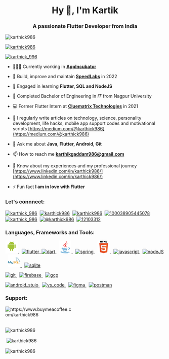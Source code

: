 <h1 align="center">Hy 👋, I'm Kartik </h1>
<h3 align="center">A passionate Flutter Developer from India</h3>

<p align="left"> <img src="https://komarev.com/ghpvc/?username=karthick986&label=Profile%20views&color=0e75b6&style=flat" alt="karthick986" /> </p>

<p align="left"> <a href="https://github.com/ryo-ma/github-profile-trophy"><img src="https://github-profile-trophy.vercel.app/?username=karthick986" alt="karthick986" /></a> </p>

<p align="left"> <a href="https://twitter.com/karthick_986" target="blank"><img src="https://img.shields.io/twitter/follow/karthick_986?logo=twitter&style=for-the-badge" alt="karthick_996" /></a> </p>

- 👨🏼‍💻 Currently working in [**AppIncubator**](https://www.appincubator.io/)

- 🔭 Build, improve and maintain [**SpeedLabs**](https://www.speedlabs.in/) in 2022

- 📰 Engaged in learning **Flutter, SQL and NodeJS**

- 🌱 Completed Bachelor of Engineering in *IT* from Nagpur University

- 💻 Former Flutter Intern at [**Cluematrix Technologies**](https://www.cluematrix.com/) in 2021

- 📝 I regularly write articles on technology, science, personality development, life hacks, mobile app support codes and motivational scripts [https://medium.com/@karthick986](https://medium.com/@karthick986)

- 💬 Ask me about **Java, Flutter, Android, Git**

- 📫 How to reach me **karthikgaddam986@gmail.com**

- 📄 Know about my experiences and my professional journey [https://www.linkedin.com/in/karthick986/](https://www.linkedin.com/in/karthick986/)

- ⚡ Fun fact **I am in love with Flutter**

<!-- ### Blogs posts -->
<!-- BLOG-POST-LIST:START -->
<!-- BLOG-POST-LIST:END -->

<h3 align="left">Let's connnect:</h3>
<p align="left">
<a href="https://twitter.com/karthick_986" target="blank"><img align="center" src="https://www.vectorlogo.zone/logos/twitter/twitter-official.svg" alt="karthick_986" height="30" width="40" /></a>&nbsp;
<a href="https://linkedin.com/in/karthick986" target="blank"><img align="center" src="https://www.vectorlogo.zone/logos/linkedin/linkedin-tile.svg" alt="karthick986" height="30" width="40" /></a>&nbsp;
<a href="https://www.youtube.com/channel/UCwY74-WIwSWXENvJA75-KDQ" target="blank"><img align="center" src="https://www.vectorlogo.zone/logos/youtube/youtube-icon.svg" alt="karthick986" height="30" width="40" 
/></a>&nbsp;
<a href="https://fb.com/100038905445078" target="blank"><img align="center" src="https://www.vectorlogo.zone/logos/facebook/facebook-official.svg" alt="100038905445078" height="30" width="40" /></a>&nbsp;
<a href="https://instagram.com/karthick_986" target="blank"><img align="center" src="https://www.vectorlogo.zone/logos/instagram/instagram-icon.svg" alt="karthick_986" height="30" width="40" /></a>&nbsp;
<a href="https://medium.com/@karthick986" target="blank"><img align="center" src="https://www.vectorlogo.zone/logos/medium/medium-tile.svg" alt="@karthick986" height="30" width="40" /></a>&nbsp;
<a href="https://stackoverflow.com/users/12103312" target="blank"><img align="center" src="https://www.vectorlogo.zone/logos/stackoverflow/stackoverflow-icon.svg" alt="12103312" height="30" width="40" /></a>
<!-- <a href="https://www.codechef.com/users/karthick986" target="blank"><img align="center" src="https://cdn.jsdelivr.net/npm/simple-icons@3.1.0/icons/codechef.svg" alt="karthick986" height="30" width="40" /></a>
<a href="https://www.hackerrank.com/karthick986" target="blank"><img align="center" src="https://raw.githubusercontent.com/rahuldkjain/github-profile-readme-generator/master/src/images/icons/Social/hackerrank.svg" alt="karthick986" height="30" width="40" /></a>
<a href="https://www.leetcode.com/karthick986" target="blank"><img align="center" src="https://raw.githubusercontent.com/rahuldkjain/github-profile-readme-generator/master/src/images/icons/Social/leet-code.svg" alt="karthick986" height="30" width="40" /></a>
<a href="https://www.hackerearth.com/@karthick986" target="blank"><img align="center" src="https://raw.githubusercontent.com/rahuldkjain/github-profile-readme-generator/master/src/images/icons/Social/hackerearth.svg" alt="@karthick986" height="30" width="40" /></a>
<a href="https://auth.geeksforgeeks.org/user/karthick986" target="blank"><img align="center" src="https://raw.githubusercontent.com/rahuldkjain/github-profile-readme-generator/master/src/images/icons/Social/geeks-for-geeks.svg" alt="karthick986" height="30" width="40" /></a> -->
</p>

<h3 align="left">Languages, Frameworks and Tools:</h3>
<p align="left"> 
<a href="https://developer.android.com" target="_blank"> <img src="https://raw.githubusercontent.com/devicons/devicon/master/icons/android/android-original-wordmark.svg" alt="android" width="40" height="40"/> </a>&nbsp;
<a href="https://flutter.dev" target="_blank"> <img src="https://www.vectorlogo.zone/logos/flutterio/flutterio-icon.svg" alt="flutter" width="40" height="40"/>&nbsp;
<a href="https://dart.dev" target="_blank"> <img src="https://www.vectorlogo.zone/logos/dartlang/dartlang-icon.svg" alt="dart" width="40" height="40"/> </a>&nbsp;
<a href="https://www.java.com" target="_blank"> <img src="https://raw.githubusercontent.com/devicons/devicon/master/icons/java/java-original.svg" alt="java" width="40" height="40"/> </a>&nbsp;
<a href="https://spring.io/" target="_blank"> <img src="https://www.vectorlogo.zone/logos/springio/springio-icon.svg" alt="spring" width="40" height="40"/> </a>&nbsp;
<a href="https://www.w3.org/html/" target="_blank"> <img src="https://raw.githubusercontent.com/devicons/devicon/master/icons/html5/html5-original-wordmark.svg" alt="html5" width="40" height="40"/> </a>&nbsp;
<a href="https://javascript.com" target="_blank"> <img src="https://www.vectorlogo.zone/logos/javascript/javascript-icon.svg" alt="javascript" width="40" height="40"/> </a>&nbsp;
<a href="https://nodejs.org/" target="_blank"> <img src="https://www.vectorlogo.zone/logos/nodejs/nodejs-horizontal.svg" alt="nodeJS" width="40" height="40"/> </a>&nbsp;
<a href="https://www.mysql.com/" target="_blank"> <img src="https://raw.githubusercontent.com/devicons/devicon/master/icons/mysql/mysql-original-wordmark.svg" alt="mysql" width="40" height="40"/> </a>&nbsp; 
<a href="https://www.sqlite.org/" target="_blank"> <img src="https://www.vectorlogo.zone/logos/sqlite/sqlite-icon.svg" alt="sqlite" width="40" height="40"/> </a>  
</p>
<p align="left"> 
<a href="https://git-scm.com/" target="_blank"> <img src="https://www.vectorlogo.zone/logos/git-scm/git-scm-icon.svg" alt="git" width="40" height="40"/> </a>&nbsp;
<a href="https://firebase.google.com/" target="_blank"> <img src="https://www.vectorlogo.zone/logos/firebase/firebase-icon.svg" alt="firebase" width="40" height="40"/> </a>&nbsp; 
</a> <a href="https://cloud.google.com" target="_blank"> <img src="https://www.vectorlogo.zone/logos/google_cloud/google_cloud-icon.svg" alt="gcp" width="40" height="40"/> </a>
</p>
<p align="left"></p>
<a href="https://developer.android.com/studio" target="_blank"> <img src="https://upload.vectorlogo.zone/logos/android_studio/images/7e1c4157-703e-4a97-a776-96d407fc6580.svg" alt="android_stuio" width="40" height="40"/> </a>&nbsp; 
</a> <a href="https://code.visualstudio.com/" target="_blank"> <img src="https://www.vectorlogo.zone/logos/visualstudio_code/visualstudio_code-icon.svg" alt="vs_code" width="40" height="40"/> </a>&nbsp;
<a href="https://www.figma.com/" target="_blank"> <img src="https://www.vectorlogo.zone/logos/figma/figma-icon.svg" alt="figma" width="40" height="40"/> </a>&nbsp;
<a href="https://postman.com" target="_blank"> <img src="https://www.vectorlogo.zone/logos/getpostman/getpostman-icon.svg" alt="postman" width="40" height="40"/> </a> </p>

<h3 align="left">Support:</h3>
<p><a href="https://www.buymeacoffee.com/karthick986"> <img align="left" src="https://cdn.buymeacoffee.com/buttons/v2/default-yellow.png" height="50" width="210" alt="https://www.buymeacoffee.com/karthick986" /></a></p><br><br><br>

<p><img align="center" src="https://github-readme-stats.vercel.app/api/top-langs?username=karthick986&show_icons=true&locale=en&layout=compact" alt="karthick986" /></p>

<p>&nbsp;<img align="center" src="https://github-readme-stats.vercel.app/api?username=karthick986&show_icons=true&locale=en" alt="karthick986" /></p>

<p><img align="center" src="https://github-readme-streak-stats.herokuapp.com/?user=karthick986&" alt="karthick986" /></p>
